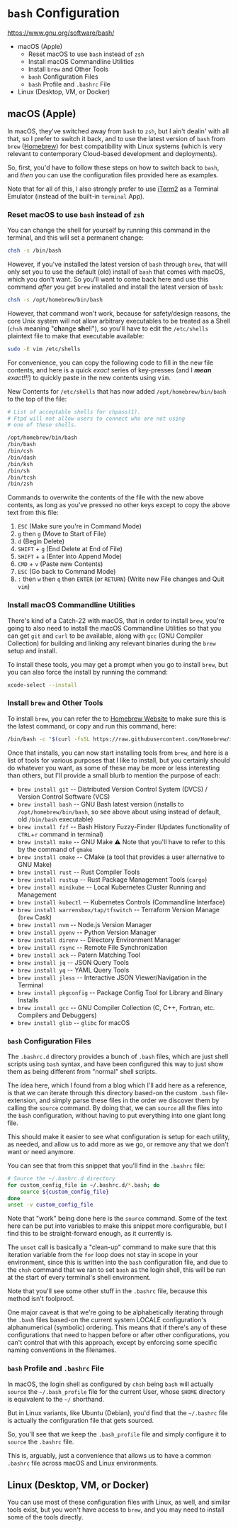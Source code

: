 # `bash` Configuration

https://www.gnu.org/software/bash/

<!-- MarkdownTOC -->

- macOS \(Apple\)
    - Reset macOS to use `bash` instead of `zsh`
    - Install macOS Commandline Utilities
    - Install `brew` and Other Tools
    - `bash` Configuration Files
    - `bash` Profile and `.bashrc` File
- Linux \(Desktop, VM, or Docker\)

<!-- /MarkdownTOC -->

## macOS (Apple)

In macOS, they've switched away from `bash` to `zsh`, but I ain't dealin' with all that, so I prefer to switch it back, and to use the latest version of `bash` from `brew` ([Homebrew](https://brew.sh)) for best compatibility with Linux systems (which is very relevant to contemporary Cloud-based development and deployments).

So, first, you'd have to follow these steps on how to switch back to `bash`, and _then_ you can use the configuration files provided here as examples.

Note that for all of this, I also strongly prefer to use [iTerm2](https://iterm2.com/) as a Terminal Emulator (instead of the built-in `terminal` App).

### Reset macOS to use `bash` instead of `zsh`

You can change the shell for yourself by running this command in the terminal, and this will set a permanent change:

```bash
chsh -s /bin/bash
```

However, if you've installed the latest version of `bash` through `brew`, that will only set you to use the default (old) install of `bash` that comes with macOS, which you don't want. So you'll want to come back here and use this command _after_ you get `brew` installed and install the latest version of `bash`:

```bash
chsh -s /opt/homebrew/bin/bash
```

However, that command won't work, because for safety/design reasons, the core Unix system will not allow arbitrary executables to be treated as a Shell (`chsh` meaning "<b>ch</b>ange <b>sh</b>ell"), so you'll have to edit the `/etc/shells` plaintext file to make that executable available:

```bash
sudo -E vim /etc/shells
```

For convenience, you can copy the following code to fill in the new file contents, and here is a quick _exact_ series of key-presses (and I ___mean___ _exact!!!_) to quickly paste in the new contents using <tt>vim</tt>.

New Contents for `/etc/shells` that has now added `/opt/homebrew/bin/bash` to the top of the file:

```bash
# List of acceptable shells for chpass(1).
# Ftpd will not allow users to connect who are not using
# one of these shells.

/opt/homebrew/bin/bash
/bin/bash
/bin/csh
/bin/dash
/bin/ksh
/bin/sh
/bin/tcsh
/bin/zsh
```

Commands to overwrite the contents of the file with the new above contents, as long as you've pressed no other keys except to copy the above text from this file:

1. `ESC` (Make sure you're in Command Mode)
1. `g` then `g` (Move to Start of File)
1. `d` (Begin Delete)
1. `SHIFT` + `g` (End Delete at End of File)
1. `SHIFT` + `a` (Enter into Append Mode)
1. `CMD` + `v` (Paste new Contents)
1. `ESC` (Go back to Command Mode)
1. `:` then `w` then `q` then `ENTER` (or `RETURN`) (Write new File changes and Quit `vim`)

### Install macOS Commandline Utilities

There's kind of a Catch-22 with macOS, that in order to install `brew`, you're going to also need to install the macOS Commandline Utilities so that you can get `git` and `curl` to be available, along with `gcc` (GNU Compiler Collection) for building and linking any relevant binaries during the `brew` setup and install.

To install these tools, you may get a prompt when you go to install `brew`, but you can also force the install by running the command:

```bash
xcode-select --install
```

### Install `brew` and Other Tools

To install `brew`, you can refer the to [Homebrew Website](https://brew.sh/) to make sure this is the latest command, or copy and run this command, here:

```bash
/bin/bash -c "$(curl -fsSL https://raw.githubusercontent.com/Homebrew/install/HEAD/install.sh)"
```

Once that installs, you can now start installing tools from `brew`, and here is a list of tools for various purposes that I like to install, but you certainly should do whatever you want, as some of these may be more or less interesting than others, but I'll provide a small blurb to mention the purpose of each:

- `brew install git` -- Distributed Version Control System (DVCS) / Version Control Software (VCS)
- `brew install bash` -- GNU Bash latest version (installs to `/opt/homebrew/bin/bash`, so see above about using instead of default, old `/bin/bash` executable)
- `brew install fzf` -- Bash History Fuzzy-Finder (Updates functionality of `CTRL`+`r` command in terminal)
- `brew install make` -- GNU Make ⚠️ Note that you'll have to refer to this by the command of `gmake`
- `brew install cmake` -- CMake (a tool that provides a user alternative to GNU Make)
- `brew install rust` -- Rust Compiler Tools
- `brew install rustup` -- Rust Package Management Tools (`cargo`)
- `brew install minikube` -- Local Kubernetes Cluster Running and Management
- `brew install kubectl` -- Kubernetes Controls (Commandline Interface)
- `brew install warrensbox/tap/tfswitch` -- Terraform Version Manage (`brew` Cask)
- `brew install nvm` -- Node.js Version Manager
- `brew install pyenv` -- Python Version Manager
- `brew install direnv` -- Directory Environment Manager
- `brew install rsync` -- Remote File Synchronization
- `brew install ack` -- Patern Matching Tool
- `brew install jq` -- JSON Query Tools
- `brew install yq` -- YAML Query Tools
- `brew install jless` -- Interactive JSON Viewer/Navigation in the Terminal
- `brew install pkgconfig` -- Package Config Tool for Library and Binary Installs
- `brew install gcc` -- GNU Compiler Collection (C, C++, Fortran, etc. Compilers and Debuggers)
- `brew install glib` -- `glibc` for macOS

### `bash` Configuration Files

The `.bashrc.d` directory provides a bunch of `.bash` files, which are just shell scripts using `bash` syntax, and have been configured this way to just show them as being different from "normal" shell scripts.

The idea here, which I found from a blog which I'll add here as a reference, is that we can iterate through this directory based-on the custom `.bash` file-extension, and simply parse these files in the order we discover them by calling the `source` command. By doing that, we can `source` all the files into the `bash` configuration, without having to put everything into one giant long file.

This should make it easier to see what configuration is setup for each utility, as needed, and allow us to add more as we go, or remove any that we don't want or need anymore.

You can see that from this snippet that you'll find in the `.bashrc` file:

```bash
# Source the ~/.bashrc.d directory
for custom_config_file in ~/.bashrc.d/*.bash; do
    source ${custom_config_file}
done
unset -v custom_config_file
```

Note that "work" being done here is the `source` command. Some of the text here can be put into variables to make this snippet more configurable, but I find this to be straight-forward enough, as it currently is.

The `unset` call is basically a "clean-up" command to make sure that this iteration variable from the `for` loop does not stay in scope in your environment, since this is written into the `bash` configuration file, and due to the `chsh` command that we ran to set `bash` as the login shell, this will be run at the start of every terminal's shell environment.

Note that you'll see some other stuff in the `.bashrc` file, because this method isn't foolproof.

One major caveat is that we're going to be alphabetically iterating through the `.bash` files based-on the current system LOCALE configuration's alphanumerical (symbolic) ordering. This means that if there's any of these configurations that need to happen before or after other configurations, you can't control that with this approach, except by enforcing some specific naming conventions in the filenames.

### `bash` Profile and `.bashrc` File

In macOS, the login shell as configured by `chsh` being `bash` will actually `source` the `~/.bash_profile` file for the current User, whose `$HOME` directory is equivalent to the `~/` shorthand.

But in Linux variants, like Ubuntu (Debian), you'd find that the `~/.bashrc` file is actually the configuration file that gets sourced.

So, you'll see that we keep the `.bash_profile` file and simply configure it to `source` the `.bashrc` file.

This is, arguably, just a convenience that allows us to have a common `.bashrc` file across macOS and Linux environments.

## Linux (Desktop, VM, or Docker)

You can use most of these configuration files with Linux, as well, and similar tools exist, but you won't have access to `brew`, and you may need to install some of the tools directly.
